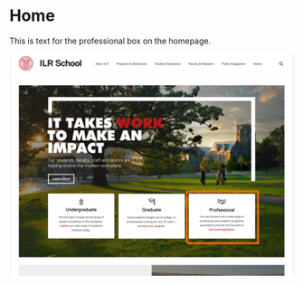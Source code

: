 # Home

This is text for the professional box on the homepage.

![home screenshot](.gitbook/assets/home_box.png)